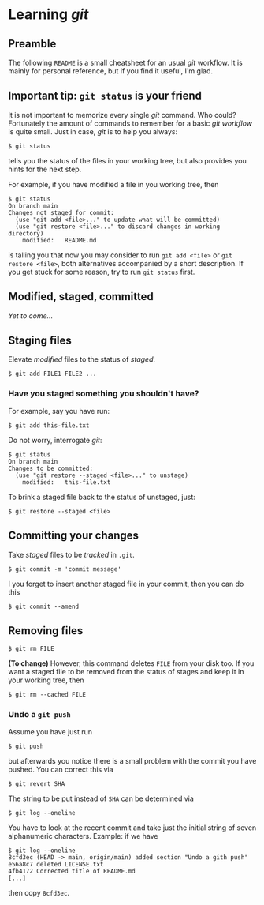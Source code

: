 # Learning *git*


## Preamble

The following ```README``` is a small cheatsheet for an usual *git* workflow. It is mainly for personal reference, but if you find it useful, I'm glad.


## Important tip: ```git status``` is your friend

It is not important to memorize every single *git* command. Who could? Fortunately the amount of commands to remember for a basic *git workflow* is quite small. Just in case, *git* is to help you always:
```
$ git status
```
tells you the status of the files in your working tree, but also provides you hints for the next step.

For example, if you have modified a file in you working tree, then
```
$ git status 
On branch main
Changes not staged for commit:
  (use "git add <file>..." to update what will be committed)
  (use "git restore <file>..." to discard changes in working directory)
	modified:   README.md
```
is talling you that now you may consider to run ```git add <file>``` or ```git restore <file>```, both alternatives accompanied by a short description. If you get stuck for some reason, try to run ```git status``` first.


## Modified, staged, committed

*Yet to come...*


## Staging files

Elevate *modified* files to the status of *staged*.
```
$ git add FILE1 FILE2 ...
```


### Have you staged something you shouldn't have?

For example, say you have run:
```
$ git add this-file.txt
```
Do not worry, interrogate *git*:
```
$ git status
On branch main
Changes to be committed:
  (use "git restore --staged <file>..." to unstage)
	modified:   this-file.txt
```

To brink a staged file back to the status of unstaged, just:
```
$ git restore --staged <file>
```


## Committing your changes

Take *staged* files to be *tracked* in ```.git```.
```
$ git commit -m 'commit message'
```

I you forget to insert another staged file in your commit, then you can do this
```
$ git commit --amend
```


## Removing files

```
$ git rm FILE
```

**(To change)** However, this command deletes ```FILE``` from your disk too. If you want a staged file to be removed from the status of stages and keep it in your working tree, then
```
$ git rm --cached FILE
```


### Undo a ```git push```

Assume you have just run
```
$ git push
```
but afterwards you notice there is a small problem with the commit you have pushed. You can correct this via
```
$ git revert SHA
```
The string to be put instead of ```SHA``` can be determined via
```
$ git log --oneline
```
You have to look at the recent commit and take just the initial string of seven alphanumeric characters. Example: if we have
```
$ git log --oneline
8cfd3ec (HEAD -> main, origin/main) added section "Undo a gith push"
e56a8c7 deleted LICENSE.txt
4fb4172 Corrected title of README.md
[...]
```
then copy ```8cfd3ec```.